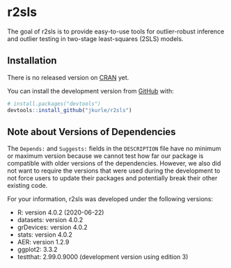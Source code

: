 
<!-- README.md is generated from README.Rmd. Please edit that file -->

# r2sls

<!-- badges: start -->

<!-- badges: end -->

The goal of r2sls is to provide easy-to-use tools for outlier-robust
inference and outlier testing in two-stage least-squares (2SLS) models.

## Installation

There is no released version on [CRAN](https://CRAN.R-project.org) yet.

You can install the development version from
[GitHub](https://github.com/) with:

``` r
# install.packages("devtools")
devtools::install_github("jkurle/r2sls")
```

## Note about Versions of Dependencies

The `Depends:` and `Suggests:` fields in the `DESCRIPTION` file have no
minimum or maximum version because we cannot test how far our package is
compatible with older versions of the dependencies. However, we also did
not want to require the versions that were used during the development
to not force users to update their packages and potentially break their
other existing code.

For your information, r2sls was developed under the following versions:

  - R: version 4.0.2 (2020-06-22)
  - datasets: version 4.0.2
  - grDevices: version 4.0.2
  - stats: version 4.0.2
  - AER: version 1.2.9
  - ggplot2: 3.3.2
  - testthat: 2.99.0.9000 (development version using edition 3)
